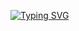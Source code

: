 
[![Typing SVG](https://readme-typing-svg.demolab.com?font=Black+Ops+One&pause=1000&color=00F706&background=000000&vCenter=true&width=435&lines=Ola+meu+nome+%C3%A9+Vinicius)](https://git.io/typing-svg)

